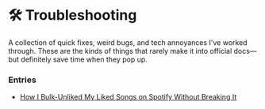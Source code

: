 # 🛠️ Troubleshooting

A collection of quick fixes, weird bugs, and tech annoyances I've worked through. These are the kinds of things that rarely make it into official docs—but definitely save time when they pop up.

### Entries

- [How I Bulk-Unliked My Liked Songs on Spotify Without Breaking It](spotify-liked-songs.md)
